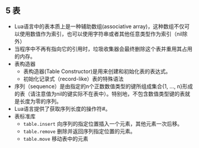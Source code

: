 ## 5 表
- Lua语言中的表本质上是一种辅助数组(associative array)，这种数组不仅可以使用数值作为索引，也可以使用字符串或者其他任意类型作为索引（nil除外）
- 当程序中不再有指向它的引用时，垃圾收集器会最终删除这个表并重用其占用的内存。
- 表构造器
	- 表构造器(Table Constructor)是用来创建和初始化表的表达式。
	- 初始化记录式（record-like）表的特殊语法
- 序列（sequence）是由指定的n个正数数值类型的键所组成集合{1, ..., n}形成的表（请注意值为nil的键实际不在表中）。特别地，不包含数值类型键的表就是长度为零的序列。
- Lua语言提供了获取序列长度的操作符#。
- 表标准库
	- `table.insert` 向序列的指定位置插入一个元素，其他元素一次后移。
	- `table.remove` 删除并返回序列指定位置的元素。
	- `table.move` 移动表中的元素